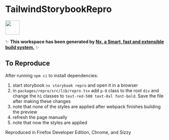 # TailwindStorybookRepro

<a href="https://nx.dev" target="_blank" rel="noreferrer"><img src="https://raw.githubusercontent.com/nrwl/nx/master/images/nx-logo.png" width="45"></a>

✨ **This workspace has been generated by [Nx, a Smart, fast and extensible build system.](https://nx.dev)** ✨

## To Reproduce
After running `npm ci` to install dependencies:

1. start storybook `nx storybook repro` and open it in a browser
2. in `packages/repro/src/lib/repro.tsx` add `p-8` class to the root `div` and  change the `h1` classes to `text-red-500 text-8xl font-bold`. Save the file after making these changes
3. note that none of the styles are applied after webpack finishes building the preview
4. refresh the page manually
5. note that now the styles are applied

Reproduced in Firefox Developer Edition, Chrome, and Sizzy
